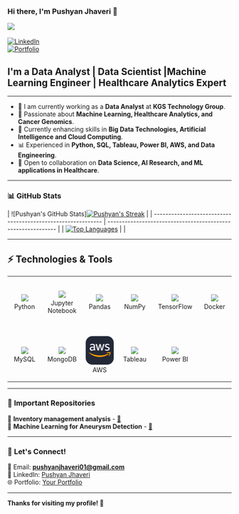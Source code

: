 ### Hi there, I'm Pushyan Jhaveri 👋  
![](https://komarev.com/ghpvc/?username=PushyanJhaveri&color=blue)  

[![LinkedIn](https://img.shields.io/badge/linkedin-%230077B5.svg?style=for-the-badge&logo=linkedin&logoColor=white)](https://www.linkedin.com/in/pushyan-jhaveri-75b52813a/)  
[![Portfolio](https://img.shields.io/badge/Portfolio-Website-blue?style=for-the-badge&logo=google-chrome&logoColor=white)](https://pushyanjhaveri.github.io/)  

## I'm a Data Analyst | Data Scientist |Machine Learning Engineer | Healthcare Analytics Expert

---

- 🔭 I am currently working as a **Data Analyst** at **KGS Technology Group**.
- 🎯 Passionate about **Machine Learning, Healthcare Analytics, and Cancer Genomics**.
- 🌱 Currently enhancing skills in **Big Data Technologies, Artificial Intelligence and Cloud Computing**.
- 📊 Experienced in **Python, SQL, Tableau, Power BI, AWS, and Data Engineering**.
- 🤝 Open to collaboration on **Data Science, AI Research, and ML applications in Healthcare**.

---

### 📊 **GitHub Stats**
| ![Pushyan's GitHub Stats][![Pushyan's Streak](https://streak-stats.demolab.com?user=PushyanJhaveri&theme=dark&border_radius=7&mode=weekly)](https://git.io/streak-stats) |
| ------------------------------------------------------------ | ------------------------------------------------------------ |
| [![Top Languages](https://github-readme-stats.vercel.app/api/top-langs/?username=PushyanJhaveri&layout=compact&theme=radical)](https://github.com/anuraghazra/github-readme-stats) | |

---

## ⚡ Technologies & Tools

<div align="center">
<table align="center">
    <tr>
        <td align="center" width="140" height="112.43">
            <img src="https://cdn.jsdelivr.net/gh/devicons/devicon/icons/python/python-original.svg" width="65px"/>
            <br /> Python
        </td>
        <td align="center" width="140" height="112.43">
            <img src="https://cdn.jsdelivr.net/gh/devicons/devicon/icons/jupyter/jupyter-original-wordmark.svg" width="65px"/>
            <br /> Jupyter Notebook
        </td>
        <td align="center" width="140" height="112.43">
            <img src="https://cdn.jsdelivr.net/gh/devicons/devicon/icons/pandas/pandas-original.svg" width="65px"/>
            <br /> Pandas
        </td>
        <td align="center" width="140" height="112.43">
            <img src="https://cdn.jsdelivr.net/gh/devicons/devicon/icons/numpy/numpy-original.svg" width="65px"/>
            <br /> NumPy
        </td>
        <td align="center" width="140" height="112.43">
            <img src="https://cdn.jsdelivr.net/gh/devicons/devicon/icons/tensorflow/tensorflow-original.svg" width="65px"/>
            <br /> TensorFlow
        </td>
        <td align="center" width="140" height="112.43">
            <img src="https://cdn.jsdelivr.net/gh/devicons/devicon/icons/docker/docker-original.svg" width="65px"/>
            <br /> Docker
        </td>
    </tr>
    <tr>
        <td align="center" width="140" height="112.43">
            <img src="https://cdn.jsdelivr.net/gh/devicons/devicon/icons/mysql/mysql-original-wordmark.svg" width="65px"/>
            <br /> MySQL
        </td>
        <td align="center" width="140" height="112.43">
            <img src="https://cdn.jsdelivr.net/gh/devicons/devicon/icons/mongodb/mongodb-original.svg" width="65px"/>
            <br /> MongoDB
        </td>
        <td align="center" width="140" height="112.43">
            <img src="https://raw.githubusercontent.com/tandpfun/skill-icons/65dea6c4eaca7da319e552c09f4cf5a9a8dab2c8/icons/AWS-Dark.svg" width="65px"/>
            <br /> AWS
        </td>
        <td align="center" width="140" height="112.43">
            <img src="https://www.svgrepo.com/show/354427/tableau.svg" width="65px"/>
            <br /> Tableau
        </td>
        <td align="center" width="140" height="112.43">
            <img src="https://i0.wp.com/indiciatraining.com/wp-content/uploads/2019/10/power-bi_logo_transparent.png?fit=1300%2C1356&ssl=1" width="65px"/>
            <br /> Power BI
        </td>
    </tr>
</table>
</div>

---

### 🚀 **Important Repositories**
📂 **Inventory management analysis** - [🔗](https://github.com/PushyanJhaveri/HR-Analytics-Data-Analysis)  
📂 **Machine Learning for Aneurysm Detection** - [🔗](https://github.com/PushyanJhaveri/Detection-of-Aneursym-Prolongation-using-ML-models)  

---

### 🙌 **Let's Connect!**  
📧 Email: **pushyanjhaveri01@gmail.com**  
💼 LinkedIn: [Pushyan Jhaveri](https://www.linkedin.com/in/pushyan-jhaveri-75b52813a/)  
🌐 Portfolio: [Your Portfolio](https://pushyanjhaveri.github.io/)  

---

**Thanks for visiting my profile! 🚀**







